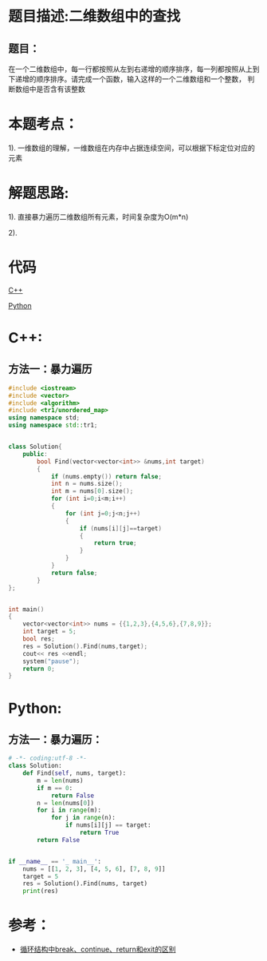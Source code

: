 # 题目描述:二维数组中的查找

## 题目：
在一个二维数组中，每一行都按照从左到右递增的顺序排序，每一列都按照从上到下递增的顺序排序。请完成一个函数，输入这样的一个二维数组和一个整数，
判断数组中是否含有该整数

# 本题考点：
  
  1). 一维数组的理解，一维数组在内存中占据连续空间，可以根据下标定位对应的元素
  
# 解题思路:
  1). 直接暴力遍历二维数组所有元素，时间复杂度为O(m\*n)
  
  2). 

# 代码

[C++](FindInPartiallySortedMatrix.cpp)

[Python](FindInPartiallySortedMatrix.py)

# C++:
## 方法一：暴力遍历
```c++
#include <iostream>
#include <vector>
#include <algorithm>
#include <tr1/unordered_map>
using namespace std;
using namespace std::tr1;


class Solution{
    public:
        bool Find(vector<vector<int>> &nums,int target)
        {
            if (nums.empty()) return false;
            int n = nums.size();       
            int m = nums[0].size();
            for (int i=0;i<m;i++)
            {
                for (int j=0;j<n;j++)
                {
                    if (nums[i][j]==target)
                    {
                        return true;
                    }                    
                }
            }
            return false;          
        }
};


int main()
{
    vector<vector<int>> nums = {{1,2,3},{4,5,6},{7,8,9}};
    int target = 5;
    bool res;
    res = Solution().Find(nums,target);
    cout<< res <<endl;
    system("pause");
    return 0;
}

```

# Python:
## 方法一：暴力遍历：
```python
# -*- coding:utf-8 -*-
class Solution:
    def Find(self, nums, target):
        m = len(nums)
        if m == 0:
            return False
        n = len(nums[0])
        for i in range(m):
            for j in range(n):
                if nums[i][j] == target:
                    return True
        return False


if __name__ == '_ main__':
    nums = [[1, 2, 3], [4, 5, 6], [7, 8, 9]]
    target = 5
    res = Solution().Find(nums, target)
    print(res)
```


# 参考：
 - [循环结构中break、continue、return和exit的区别](https://blog.csdn.net/hunanchenxingyu/article/details/8101795)
